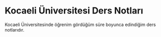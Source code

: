 # Kocaeli Üniversitesi Ders Notları
Kocaeli Üniversitesinde öğrenim gördüğüm süre boyunca edindiğim ders notlarıdır.
